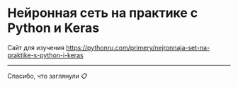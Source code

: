 # Нейронная сеть на практике с Python и Keras

Сайт для изучения https://pythonru.com/primery/nejronnaja-set-na-praktike-s-python-i-keras

---
Спасибо, что заглянули 📋
